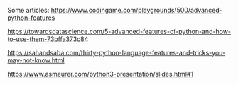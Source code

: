 



Some articles:
<https://www.codingame.com/playgrounds/500/advanced-python-features>

https://towardsdatascience.com/5-advanced-features-of-python-and-how-to-use-them-73bffa373c84

https://sahandsaba.com/thirty-python-language-features-and-tricks-you-may-not-know.html

https://www.asmeurer.com/python3-presentation/slides.html#1

